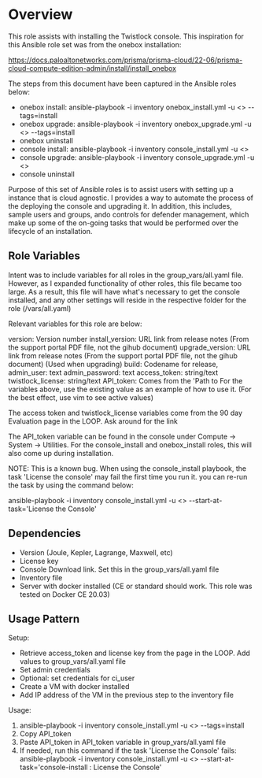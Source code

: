 Overview
=========

This role assists with installing the Twistlock console. This inspiration for this Ansible role set was from the onebox installation:

https://docs.paloaltonetworks.com/prisma/prisma-cloud/22-06/prisma-cloud-compute-edition-admin/install/install_onebox

The steps from this document have been captured in the Ansible roles below:

- onebox install: ansible-playbook -i inventory onebox_install.yml -u <<linux user >> --tags=install
- onebox upgrade: ansible-playbook -i inventory onebox_upgrade.yml -u <<linux user >> --tags=install
- onebox uninstall
- console install: ansible-playbook -i inventory console_install.yml -u <<linux user >>
- console upgrade: ansible-playbook -i inventory console_upgrade.yml -u <<linux user >> 
- console uninstall

Purpose of this set of Ansible roles is to assist users with setting up a instance that is cloud agnostic. I provides a way to automate the process of the deploying the console and upgrading it. In addition, this includes, sample users and groups, ando controls for defender management, which make up some of the on-going tasks that would be performed over the lifecycle of an installation. 

Role Variables
--------------

Intent was to include variables for all roles in the group_vars/all.yaml file. However, as I expanded functionality of other roles, this file became too large. As a result, this file will have what's necessary to get the console installed, and any other settings will reside in the respective folder for the role (<role>/vars/all.yaml)

Relevant variables for this role are below:

version: Version number
install_version: URL link from release notes (From the support portal PDF file, not the gihub document)
upgrade_version: URL link from release notes (From the support portal PDF file, not the gihub document) (Used when upgrading)
build: Codename for release, 
admin_user: text
admin_password: text
access_token: string/text
twistlock_license: string/text
API_token: Comes from the 'Path to 
For the variables above, use the existing value as an example of how to use it. (For the best effect, use vim to see active values)

The access token and twistlock_license variables come from the 90 day Evaluation page in the LOOP. Ask around for the link

The API_token variable can be found in the console under Compute -> System -> Utilities. For the console_install and onebox_install roles, this will also come up during installation. 

NOTE: This is a known bug. When using the console_install playbook, the task 'License the console' may fail the first time you run it. you can re-run the task by using the command below:

ansible-playbook -i inventory console_install.yml -u <<linux user >> --start-at-task='License the Console'


Dependencies
------------

- Version (Joule, Kepler, Lagrange, Maxwell, etc)
- License key
- Console Download link. Set this in the group_vars/all.yaml file
- Inventory file 
- Server with docker installed (CE or standard should work. This role was tested on Docker CE 20.03)


Usage Pattern
----------------

Setup:
 - Retrieve access_token and license key from the page in the LOOP. Add values to group_vars/all.yaml file
 - Set admin credentials
 - Optional: set credentials for ci_user
 - Create a VM with docker installed
 - Add IP address of the VM in the previous step to the inventory file

Usage:
1) ansible-playbook -i inventory console_install.yml -u <<linux user >> --tags=install
2) Copy API_token
3) Paste API_token in API_token variable in group_vars/all.yaml file
4) If needed, run this command if the task 'License the Console' fails: ansible-playbook -i inventory console_install.yml -u <<linux user >> --start-at-task='console-install : License the Console'


